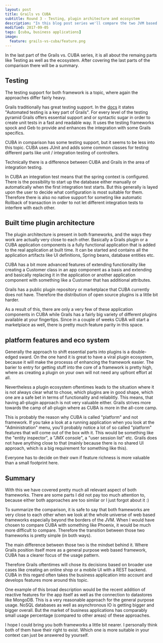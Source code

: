 ```yaml
---
layout: post
title: Grails vs CUBA
subtitle: Round 3 - Testing, plugin architecture and ecosystem
description: "In this blog post series we'll compare the two JVM based web frameworks: Grails and CUBA. This time will cover the missing bits like testing, the plugin architecture and the ecosystem"
modified: 2017-09-05
tags: [cuba, business applications]
image:
  feature: grails-vs-cuba/feature.png
---
```


In the last part of the Grails vs. CUBA series, it is all about the remaing parts like Testing as well as the ecosystem. After covering the last parts of the comparison there will be a summary.

<!-- more -->

## Testing

The testing support for both framework is a topic, where again the approaches differ fairly heavy.

Grails traditionally has great testing support. In the [docs](http://docs.grails.org/latest/guide/testing.html) it states "Automated testing is a key part of Grails". For every level of the testing pyramid Grails offers essential support and or syntactic sugar in order to create unit tests in a fast and readable way. It uses the testing frameworks spock and Geb to provide and enhances the integration with some Grails specifics.

CUBA in comparison has some testing support, but it seems to be less into this topic. CUBA uses JUnit and adds some common classes for testing different parts like unit / integration testing of controllers.

Technically there is a difference between CUBA and Grails in the area of integration testing.

In CUBA an integration test means that the spring context is configured. There is the possibility to start up the database either manually or automatically when the first integration test starts. But this generally is layed upon the user to decide what configuration is most suitable for them. Therefore there is also no native support for someting like automatic Rollback of transaction in order to not let different integration tests to interfere with each other.

## Built time plugin architecture

The plugin architecture is present in both frameworks, and the ways they work are actually very close to each other. Basically a Grails plugin or a CUBA application components is a fully functional application that is added to the real application at built time. It can be started and contains all the application artifacts like UI definitions, Spring beans, database entities etc.

CUBA has a bit more advanced features of extending functionality like creating a Customer class in an app component as a basis and extending and basically replacing it in the application or another application component with something like a Customer that has additional attributes.

Grails has a public plugin repository or marketplace that CUBA currently does not have. Therefore the distribution of open source plugins is a little bit harder.

As a result of this, there are only a very few of these application components in CUBA while Grails has a fairly big variety of different plugins available at your fingertips. Since in a couple of weeks CUBA will start a marketplace as well, there is pretty much feature parity in this space.

## platform features and eco system

Generally the approach to shift essential parts into plugins is a double-edged sward. On the one hand it is great to have a viral plugin ecosystem, because it will make the processs of enhancing the framework easier. The barier to entry for getting stuff into the core of a framework is pretty high, where as creating a plugin on your own will not need any upfront effort at all.

Nevertheless a plugin ecosystem oftentimes leads to the situation where it is not always clear what to chose, which plugins are in good shape, which one are a safe bet in terms of functionality and reliablitly. This means, that having all-plugin approach is not very valuable either. Grails strives more towards the camp of all-plugin where as CUBA is more in the all-core camp.

This is probably the reason why CUBA is called "platform" and not framework. If you take a look at a running application when you look at the "Administration" menu, you'll probably notice a lot of so called "platform" features that will come out of the box with it. This would be something like the "entity inspector", a "JMX console", a "user session list" etc. Grails does not have anything close to that (mainly because there is no shared UI approach, which is a big requirement for something like this).  

Everyone has to decide on their own if feature richness is more valuable than a small footprint here.



## Summary

With this we have covered pretty much all relevant aspect of both frameworks. There are some parts I did not pay too much attention to, because either both approaches are too similar or I just forgot about it :)

To summarize the comparison, it is safe to say that both frameworks are very close to each other when we look at the whole universe of web based frameworks especially beyond the borders of the JVM. When I would have chosen to compare CUBA with something like Phoenix, it would be much more difficult to compare. Therefore the transition between those two frameworks is pretty simple (in both ways).

The main difference between those two is the mindset behind it. Where Grails position itself more as a general purpose web based framework, CUBA has a clearer focus of the usage pattern.

Therefore Grails oftentimes will chose its decisions based on broader use cases like creating an online shop or a mobile UI with a REST backend. CUBA in this regard often takes the business application into account and develops features more around this topic.

One example of this broad description would be the recent addition of reactive features for the app itself as well as the connection to datastores like MongoDB. This is a very reasonable approach for the general purpose usage. NoSQL databases as well as asynchronous IO is getting bigger and bigger overall. But the market of business applications has comparably small usage percentage (compared to other areas) of these approaches.

I hope I could bring you both frameworks a little bit nearer. I personally think both of them have their right to exist. Which one is more suitable in your context can just be answered by yourself.

<style type="text/css">
article.hentry {
  background-color:#ac43ba;
}
</style>
